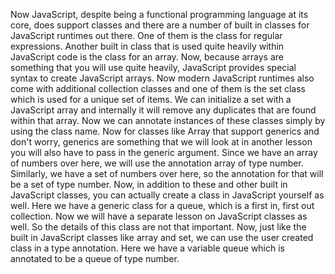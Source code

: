 Now JavaScript, despite being a functional programming language at its core, does support classes
and there are a number of built in classes for JavaScript runtimes out there.
One of them is the class for regular expressions.
Another built in class that is used quite heavily within JavaScript code is the class for an array.
Now, because arrays are something that you will use quite heavily, JavaScript provides special syntax
to create JavaScript arrays.
Now modern JavaScript runtimes also come with additional collection classes and one of them is the set
class which is used for a unique set of items.
We can initialize a set with a JavaScript array and internally it will remove any duplicates that are
found within that array.
Now we can annotate instances of these classes simply by using the class name.
Now for classes like Array that support generics and don't worry, generics are something that we will
look at in another lesson you will also have to pass in the generic argument.
Since we have an array of numbers over here, we will use the annotation array of type number.
Similarly, we have a set of numbers over here, so the annotation for that will be a set of type number.
Now, in addition to these and other built in JavaScript classes, you can actually create a class in
JavaScript yourself as well.
Here we have a generic class for a queue, which is a first in, first out collection.
Now we will have a separate lesson on JavaScript classes as well.
So the details of this class are not that important.
Now, just like the built in JavaScript classes like array and set, we can use the user created class
in a type annotation.
Here we have a variable queue which is annotated to be a queue of type number.
